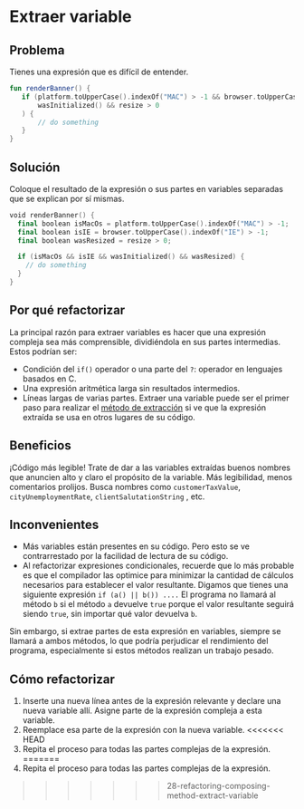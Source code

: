 # Extraer variable

## Problema
Tienes una expresión que es difícil de entender.
 ```kotlin
fun renderBanner() {
    if (platform.toUpperCase().indexOf("MAC") > -1 && browser.toUpperCase().indexOf("IE") > -1 &&
        wasInitialized() && resize > 0
    ) {
        // do something
    }
}
 ```
## Solución
Coloque el resultado de la expresión o sus partes en variables separadas que se explican por sí mismas.
```kotlin
void renderBanner() {
  final boolean isMacOs = platform.toUpperCase().indexOf("MAC") > -1;
  final boolean isIE = browser.toUpperCase().indexOf("IE") > -1;
  final boolean wasResized = resize > 0;

  if (isMacOs && isIE && wasInitialized() && wasResized) {
    // do something
  }
}
```
## Por qué refactorizar
La principal razón para extraer variables es hacer que una expresión compleja sea más comprensible, dividiéndola en sus partes intermedias. Estos podrían ser:
- Condición del ```if()``` operador o una parte del ```?```: operador en lenguajes basados ​​en C.
- Una expresión aritmética larga sin resultados intermedios.
- Líneas largas de varias partes.
Extraer una variable puede ser el primer paso para realizar el [método de extracción](ExtractMethod.md) si ve que la expresión extraída se usa en otros lugares de su código.
## Beneficios
¡Código más legible! Trate de dar a las variables extraídas buenos nombres que anuncien alto y claro el propósito de la variable. Más legibilidad, menos comentarios prolijos. Busca nombres como ```customerTaxValue```, ```cityUnemploymentRate```, ```clientSalutationString``` , etc.

## Inconvenientes
- Más variables están presentes en su código. Pero esto se ve contrarrestado por la facilidad de lectura de su código.
- Al refactorizar expresiones condicionales, recuerde que lo más probable es que el compilador las optimice para minimizar la cantidad de cálculos necesarios para establecer el valor resultante. Digamos que tienes una siguiente expresión ```if (a() || b()) ....``` El programa no llamará al método ```b``` si el método ```a``` devuelve ```true``` porque el valor resultante seguirá siendo ```true```, sin importar qué valor devuelva ```b```.

Sin embargo, si extrae partes de esta expresión en variables, siempre se llamará a ambos métodos, lo que podría perjudicar el rendimiento del programa, especialmente si estos métodos realizan un trabajo pesado.

## Cómo refactorizar
1. Inserte una nueva línea antes de la expresión relevante y declare una nueva variable allí. Asigne parte de la expresión compleja a esta variable.
2. Reemplace esa parte de la expresión con la nueva variable.
<<<<<<< HEAD
3. Repita el proceso para todas las partes complejas de la expresión.
=======
3. Repita el proceso para todas las partes complejas de la expresión. 
>>>>>>> 28-refactoring-composing-method-extract-variable
